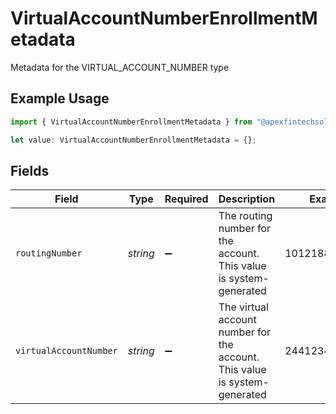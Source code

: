 # VirtualAccountNumberEnrollmentMetadata

Metadata for the VIRTUAL_ACCOUNT_NUMBER type

## Example Usage

```typescript
import { VirtualAccountNumberEnrollmentMetadata } from "@apexfintechsolutions/ascend-sdk/models/components";

let value: VirtualAccountNumberEnrollmentMetadata = {};
```

## Fields

| Field                                                                      | Type                                                                       | Required                                                                   | Description                                                                | Example                                                                    |
| -------------------------------------------------------------------------- | -------------------------------------------------------------------------- | -------------------------------------------------------------------------- | -------------------------------------------------------------------------- | -------------------------------------------------------------------------- |
| `routingNumber`                                                            | *string*                                                                   | :heavy_minus_sign:                                                         | The routing number for the account. This value is system-generated         | 101218856                                                                  |
| `virtualAccountNumber`                                                     | *string*                                                                   | :heavy_minus_sign:                                                         | The virtual account number for the account. This value is system-generated | 24412345678901                                                             |